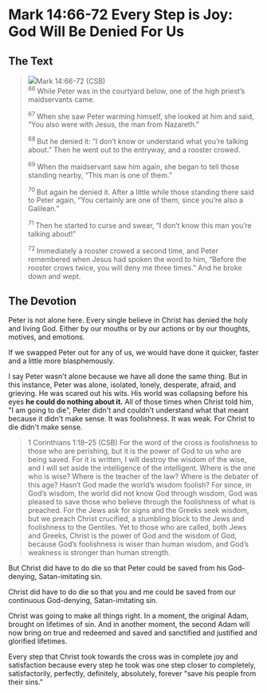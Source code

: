 # Mark 14:66-72 Every Step is Joy: God Will Be Denied For Us

## The Text

><img class="intro-right" src="/images/art-mark.jpg">Mark 14:66-72 (CSB)  
><sup> 66 </sup> While Peter was in the courtyard below, one of the high priest’s maidservants came. 
>
><sup> 67 </sup> When she saw Peter warming himself, she looked at him and said, “You also were with Jesus, the man from Nazareth.” 
>
><sup> 68 </sup> But he denied it: “I don’t know or understand what you’re talking about.” Then he went out to the entryway, and a rooster crowed. 
>
><sup> 69 </sup> When the maidservant saw him again, she began to tell those standing nearby, “This man is one of them.” 
>
><sup> 70 </sup> But again he denied it. After a little while those standing there said to Peter again, “You certainly are one of them, since you’re also a Galilean.” 
>
><sup> 71 </sup> Then he started to curse and swear, “I don’t know this man you’re talking about!” 
>
><sup> 72 </sup> Immediately a rooster crowed a second time, and Peter remembered when Jesus had spoken the word to him, “Before the rooster crows twice, you will deny me three times.” And he broke down and wept.

## The Devotion

Peter is not alone here. Every single believe in Christ has denied the holy and living God. Either by our mouths or by our actions or by our thoughts, motives, and emotions.

If we swapped Peter out for any of us, we would have done it quicker, faster and a little more blasphemously.

I say Peter wasn't alone because we have all done the same thing. But in this instance, Peter was alone, isolated, lonely, desperate, afraid, and grieving. He was scared out his wits. His world was collapsing before his eyes **he could do nothing about it.**  All of those times when Christ told him, "I am going to die", Peter didn't and couldn't understand what that meant because it didn't make sense. It was foolishness. It was weak. For Christ to die didn't make sense.

>1 Corinthians 1:18–25 (CSB) For the word of the cross is foolishness to those who are perishing, but it is the power of God to us who are being saved. For it is written, I will destroy the wisdom of the wise, and I will set aside the intelligence of the intelligent. Where is the one who is wise? Where is the teacher of the law? Where is the debater of this age? Hasn’t God made the world’s wisdom foolish? For since, in God’s wisdom, the world did not know God through wisdom, God was pleased to save those who believe through the foolishness of what is preached. For the Jews ask for signs and the Greeks seek wisdom, but we preach Christ crucified, a stumbling block to the Jews and foolishness to the Gentiles. Yet to those who are called, both Jews and Greeks, Christ is the power of God and the wisdom of God, because God’s foolishness is wiser than human wisdom, and God’s weakness is stronger than human strength.

But Christ did have to do die so that Peter could be saved from his God-denying, Satan-imitating sin.

Christ did have to do die so that you and me could be saved from our continuous God-denying, Satan-imitating sin.

Christ was going to make all things right. In a moment, the original Adam, brought on lifetimes of sin. And in another moment, the second Adam will now bring on true and redeemed and saved and sanctified and justified and glorified lifetimes.

Every step that Christ took towards the cross was in complete joy and satisfaction because every step he took was one step closer to completely, satisfactorily, perfectly, definitely, absolutely, forever "save his people from their sins."
